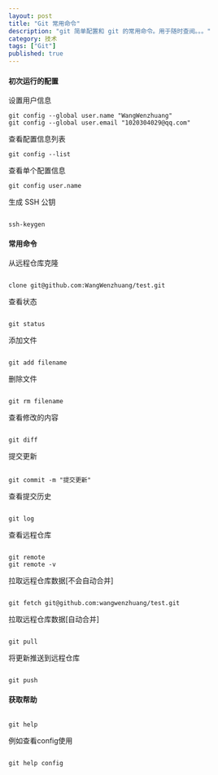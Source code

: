 ```yaml
---
layout: post
title: "Git 常用命令"
description: "git 简单配置和 git 的常用命令。用于随时查阅。。。"
category: 技术
tags: ["Git"]
published: true
---
```


#### 初次运行的配置 ####

设置用户信息

<pre><code class="language-bash">git config --global user.name "WangWenzhuang"
git config --global user.email "1020304029@qq.com"
</code></pre>

查看配置信息列表

<pre><code class="language-bash">git config --list</code></pre>

查看单个配置信息

<pre><code class="language-bash">git config user.name</code></pre>

生成 SSH 公钥

<pre><code class="language-bash">
ssh-keygen
</code></pre>

#### 常用命令 ####

从远程仓库克隆

<pre><code class="language-bash">
clone git@github.com:WangWenzhuang/test.git
</code></pre>

查看状态

<pre><code class="language-bash">
git status
</code></pre>

添加文件

<pre><code class="language-bash">
git add filename
</code></pre>

删除文件

<pre><code class="language-bash">
git rm filename
</code></pre>

查看修改的内容

<pre><code class="language-bash">
git diff
</code></pre>

提交更新

<pre><code class="language-bash">
git commit -m "提交更新"
</code></pre>

查看提交历史

<pre><code class="language-bash">
git log
</code></pre>

查看远程仓库

<pre><code class="language-bash">
git remote
git remote -v
</code></pre>

拉取远程仓库数据[不会自动合并]

<pre><code class="language-bash">
git fetch git@github.com:wangwenzhuang/test.git
</code></pre>

拉取远程仓库数据[自动合并]

<pre><code class="language-bash">
git pull
</code></pre>

将更新推送到远程仓库

<pre><code class="language-bash">
git push
</code></pre>

#### 获取帮助 ####

<pre><code class="language-bash">
git help <verb>
</code></pre>

例如查看config使用

<pre><code class="language-bash">
git help config
</code></pre>